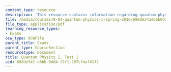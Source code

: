 ```yaml
---
content_type: resource
description: 'This resource contains information regarding quantum physics: Test 1.'
file: /media/courses/8-04-quantum-physics-i-spring-2016/698de341e6bb0dd4f2f1207cf4af41f2_MIT8_04S16_Test1_Fall2015.pdf
file_type: application/pdf
learning_resource_types:
- Exams
ocw_type: OCWFile
parent_title: Exams
parent_type: CourseSection
resourcetype: Document
title: Quantum Physics I, Test 1
uid: 698de341-e6bb-0dd4-f2f1-207cf4af41f2
---
```

